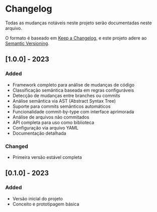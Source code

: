 # Changelog

Todas as mudanças notáveis neste projeto serão documentadas neste arquivo.

O formato é baseado em [Keep a Changelog](https://keepachangelog.com/en/1.0.0/),
e este projeto adere ao [Semantic Versioning](https://semver.org/).

## [1.0.0] - 2023

### Added
- Framework completo para análise de mudanças de código
- Classificação semântica baseada em regras configuráveis
- Detecção de mudanças entre branches ou commits
- Análise semântica via AST (Abstract Syntax Tree)
- Suporte para commits semânticos automáticos
- Funcionalidade commit-by-type com interface aprimorada
- Análise de arquivos não commitados
- API completa para uso como biblioteca
- Configuração via arquivo YAML
- Documentação detalhada

### Changed
- Primeira versão estável completa

## [0.1.0] - 2023

### Added
- Versão inicial do projeto
- Conceito e prototipagem básica

